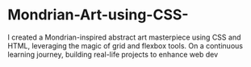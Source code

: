 # Mondrian-Art-using-CSS-

I created a Mondrian-inspired abstract art masterpiece using CSS and HTML, leveraging the magic of grid and flexbox tools.  On a continuous learning journey, building real-life projects to enhance web dev
